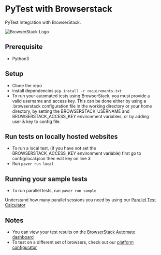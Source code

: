 # PyTest with Browserstack

PyTest Integration with BrowserStack.

![BrowserStack Logo](https://d98b8t1nnulk5.cloudfront.net/production/images/layout/logo-header.png?1469004780)
## Prerequisite
* Python3

## Setup

* Clone the repo
* Install dependencies `pip install -r requirements.txt`
* To run your automated tests using BrowserStack, you must provide a valid username and access key. This can be done either by using a .browserstack configuration file in the working directory or your home directory, by setting the BROWSERSTACK_USERNAME and BROWSERSTACK_ACCESS_KEY environment variables, or by adding user & key to config file.


## Run tests on locally hosted websites
* To run a local test, (if you have not set the BROWSERSTACK_ACCESS_KEY environment variable) first go to config/local.json then edit key on line 3
* Run `paver run local`

## Running your sample tests
* To run parallel tests, run `paver run sample`

 Understand how many parallel sessions you need by using our [Parallel Test Calculator](https://www.browserstack.com/automate/parallel-calculator?ref=github)

## Notes
* You can view your test results on the [BrowserStack Automate dashboard](https://www.browserstack.com/automate)
* To test on a different set of browsers, check out our [platform configurator](https://www.browserstack.com/automate/python#setting-os-and-browser)
